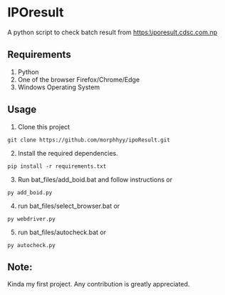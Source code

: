 # IPOresult

A python script to check batch result from [https:\\iporesult.cdsc.com.np](https:\\iporesult.cdsc.com.np)

## Requirements
1. Python
2. One of the browser Firefox/Chrome/Edge
3. Windows Operating System

## Usage
1. Clone this project

```git clone https://github.com/morphhyy/ipoResult.git```

2. Install the required dependencies.

```pip install -r requirements.txt```

3. Run bat_files/add_boid.bat and follow instructions or

```py add_boid.py```

4. run bat_files/select_browser.bat or

```py webdriver.py```

5. run bat_files/autocheck.bat or

```py autocheck.py```

## Note:

Kinda my first project. Any contribution is greatly appreciated.
